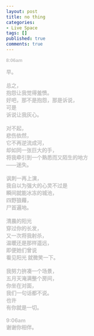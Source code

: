 ```yaml
---
layout: post
title: no thing
categories:
- Live Space
tags: []
published: true
comments: true
---
```

<p><span style="word-spacing:0px;font:13px arial;text-transform:none;color:rgb(0,0,0);text-indent:0px;white-space:normal;letter-spacing:normal;border-collapse:separate"><span style="font-weight:bold"><span style="color:rgb(192,192,192)">8:06am</span></span>
<div><span style="font-weight:bold"><span style="color:rgb(192,192,192)">早。</span></span></div>
<div><span style="font-weight:bold"><span style="color:rgb(192,192,192)"><br /></span></span></div>
<div><span style="font-weight:bold"><span style="color:rgb(192,192,192)">总之，</span></span></div>
<div>
<div><span style="font-weight:bold"><span style="color:rgb(192,192,192)">抱怨让我觉得羞愤。</span></span></div>
<div><span style="font-weight:bold"><span style="color:rgb(192,192,192)">好吧，那不是抱怨，那是诉说，</span></span></div>
<div><span style="font-weight:bold"><span style="color:rgb(192,192,192)">可是</span></span></div>
<div><span style="font-weight:bold"><span style="color:rgb(192,192,192)">诉说让我灰心。</span></span></div>
<div><span style="font-weight:bold"><span style="color:rgb(192,192,192)"><br /></span></span></div>
<div>
<div><span style="font-weight:bold"><span style="color:rgb(192,192,192)">对不起，</span></span></div>
<div><span style="font-weight:bold"><span style="color:rgb(192,192,192)">悲伤依然，</span></span></div>
<div><span style="font-weight:bold"><span style="color:rgb(192,192,192)">它不再逆流成河，</span></span></div>
<div><span style="font-weight:bold"><span style="color:rgb(192,192,192)">却如同一张巨大的手，</span></span></div>
<div><span style="font-weight:bold"><span style="color:rgb(192,192,192)">将我牵引到一个熟悉而又陌生的地方</span></span></div>
<div><span style="font-weight:bold"><span style="color:rgb(192,192,192)">——迷失。</span></span></div>
<div><span style="font-weight:bold"><span style="color:rgb(192,192,192)"><br /></span></span></div>
<div><span style="font-weight:bold"><span style="color:rgb(192,192,192)">讽刺一再上演，</span></span></div>
<div><span style="font-weight:bold"><span style="color:rgb(192,192,192)">我自以为强大的心灵不过是</span></span></div>
<div><span style="font-weight:bold"><span style="color:rgb(192,192,192)">瞬间就能冰冻的城池，</span></span></div>
<div><span style="font-weight:bold"><span style="color:rgb(192,192,192)">四野狼藉，</span></span></div>
<div><span style="font-weight:bold"><span style="color:rgb(192,192,192)">尸首遍地。</span></span></div>
<div><span style="font-weight:bold"><span style="color:rgb(192,192,192)"><br /></span></span></div>
<div><span style="font-weight:bold"><span style="color:rgb(192,192,192)">清晨的阳光</span></span></div>
<div><span style="font-weight:bold"><span style="color:rgb(192,192,192)">穿过你的长发，</span></span></div>
<div><span style="font-weight:bold"><span style="color:rgb(192,192,192)">又一次将我射杀，</span></span></div>
<div><span style="font-weight:bold"><span style="color:rgb(192,192,192)">温暖还是那样遥远，</span></span></div>
<div><span style="font-weight:bold"><span style="color:rgb(192,192,192)">即便她们曾说</span></span></div>
<div><span style="font-weight:bold"><span style="color:rgb(192,192,192)">看见阳光 就微笑一下。</span></span></div>
<div><span style="font-weight:bold"><span style="color:rgb(192,192,192)"><br /></span></span></div>
<div><span style="font-weight:bold"><span style="color:rgb(192,192,192)">我努力拚凑一个场景，</span></span></div>
<div><span style="font-weight:bold"><span style="color:rgb(192,192,192)">五月天淹满整个房间，</span></span></div>
<div><span style="font-weight:bold"><span style="color:rgb(192,192,192)">你坐在对面，</span></span></div>
<div><span style="font-weight:bold"><span style="color:rgb(192,192,192)">我们一句话都不说。</span></span></div>
<div><span style="font-weight:bold"><span style="color:rgb(192,192,192)">也许</span></span></div>
<div><span style="font-weight:bold"><span style="color:rgb(192,192,192)">有你就是一切。</span></span></div>
<div><span style="font-weight:bold"><span style="color:rgb(192,192,192)"><br /></span></span></div>
<div><span style="font-weight:bold"><span style="color:rgb(192,192,192)">9:06am</span></span></div>
<div><span style="font-weight:bold"><span style="color:rgb(192,192,192)">谢谢你相伴。</span></span></div></div></div></span></p>

